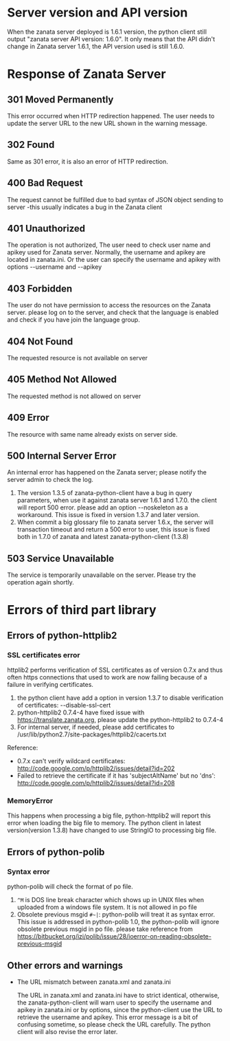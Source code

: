 # Server version and API version 
When the zanata server deployed is 1.6.1 version, the python client still output "zanata server API version: 1.6.0".
It only means that the API didn't change in Zanata server 1.6.1, the API version used is still 1.6.0.

# Response of Zanata Server

##  301 Moved Permanently
This error occurred when HTTP redirection happened. The user needs to update the server URL to the new URL shown in the warning message.

## 302 Found
Same as 301 error, it is also an error of HTTP redirection.

## 400 Bad Request
The request cannot be fulfilled due to bad syntax of JSON object sending to server -this usually indicates a bug in the Zanata client
 
## 401 Unauthorized 
The operation is not authorized, The user need to check user name and apikey used for Zanata server. Normally, the username and apikey are located in zanata.ini. Or the user can specify the username and apikey with options --username and --apikey

## 403 Forbidden
The user do not have permission to access the resources on the Zanata server. please log on to the server, and check that the language is enabled and check if you have join the language group.

## 404 Not Found
The requested resource is not available on server

## 405 Method Not Allowed 
The requested method is not allowed on server

## 409 Error
The resource with same name already exists on server side. 

## 500 Internal Server Error
An internal error has happened on the Zanata server; please notify the server admin to check the log. 
  1. The version 1.3.5 of zanata-python-client have a bug in query parameters, when use it against zanata server 1.6.1 and 1.7.0. the client will report 500 error. please add an option --noskeleton as a workaround. This issue is fixed in version 1.3.7 and later version.
  2. When commit a big glossary file to zanata server 1.6.x, the server will transaction timeout and return a 500 error to user, this issue is fixed both in 1.7.0 of zanata and latest zanata-python-client (1.3.8)

## 503 Service Unavailable
The service is temporarily unavailable on the server.  Please try the operation again shortly.

# Errors of third part library 

## Errors of python-httplib2 
### SSL certificates error
httplib2 performs verification of SSL certificates as of version 0.7.x and thus often https connections that used to work are now failing because of a failure in verifying certificates.
  1. the python client have add a option in version 1.3.7 to disable verification of certificates: --disable-ssl-cert
  2. python-httplib2 0.7.4-4 have fixed issue with https://translate.zanata.org, please update the python-httplib2 to 0.7.4-4
  3. For internal server, if needed, please add certificates to /usr/lib/python2.7/site-packages/httplib2/cacerts.txt

Reference:
* 0.7.x can't verify wildcard certificates: http://code.google.com/p/httplib2/issues/detail?id=202
* Failed to retrieve the certificate if it has 'subjectAltName' but no 'dns': http://code.google.com/p/httplib2/issues/detail?id=208

### MemoryError
This happens when processing a big file, python-httplib2 will report this error when loading the big file to memory. The python client in latest version(version 1.3.8) have changed to use StringIO to processing big file.   

## Errors of python-polib
### Syntax error
python-polib will check the format of po file. 
  1. `^M` is DOS line break character which shows up in UNIX files when uploaded from a windows file system. It is not allowed in po file
  2. Obsolete previous msgid `#~|`:
  python-polib will treat it as syntax error. This issue is addressed in python-polib 1.0, the python-polib will ignore obsolete previous msgid in po file. please take reference from https://bitbucket.org/izi/polib/issue/28/ioerror-on-reading-obsolete-previous-msgid

## Other errors and warnings 
* The URL mismatch between zanata.xml and zanata.ini

  The URL in zanata.xml and zanata.ini have to strict identical, otherwise, the zanata-python-client will warn user to specify the username and apikey in zanata.ini or by options, since the python-client use the URL to retrieve the username and apikey. This error message is a bit of confusing sometime, so please check the URL carefully. The python client will also revise the error later. 